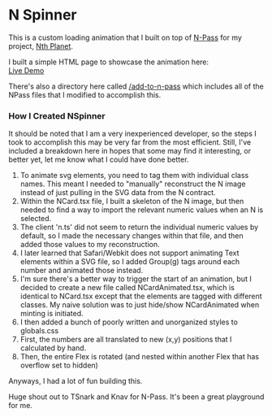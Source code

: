 # N Spinner

This is a custom loading animation that I built on top of [N-Pass](https://github.com/TSnark/n-pass) for my project, [Nth Planet](https://nthpla.net). 

I built a simple HTML page to showcase the animation here:  
[Live Demo](https://nthplanet.github.io/n-spinner/)

There's also a directory here called [/add-to-n-pass](add-to-n-pass) which includes all of the NPass files that I modified to accomplish this.

### How I Created NSpinner
It should be noted that I am a very inexperienced developer, so the steps I took to accomplish this may be very far from the most efficient. Still, I've included a breakdown here in hopes that some may find it interesting, or better yet, let me know what I could have done better.

1. To animate svg elements, you need to tag them with individual class names. This meant I needed to "manually" reconstruct the N image instead of just pulling in the SVG data from the N contract.
  1. Within the NCard.tsx file, I built a skeleton of the N image, but then needed to find a way to import the relevant numeric values when an N is selected.
  1. The client 'n.ts' did not seem to return the individual numeric values by default, so I made the necessary changes within that file, and then added those values to my reconstruction.
  1. I later learned that Safari/Webkit does not support animating Text elements within a SVG file, so I added Group(g) tags around each number and animated those instead.
1. I'm sure there's a better way to trigger the start of an animation, but I decided to create a new file called NCardAnimated.tsx, which is identical to NCard.tsx except that the elements are tagged with different classes. My naive solution was to just hide/show NCardAnimated when minting is initiated.
1. I then added a bunch of poorly written and unorganized styles to globals.css
  1. First, the numbers are all translated to new (x,y) positions that I calculated by hand.
  1. Then, the entire Flex is rotated (and nested within another Flex that has overflow set to hidden)

Anyways, I had a lot of fun building this. 

Huge shout out to TSnark and Knav for N-Pass. It's been a great playground for me.

